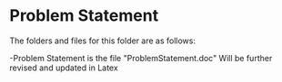 # Problem Statement

The folders and files for this folder are as follows:

-Problem Statement is the file "ProblemStatement.doc"
	Will be further revised and updated in Latex
